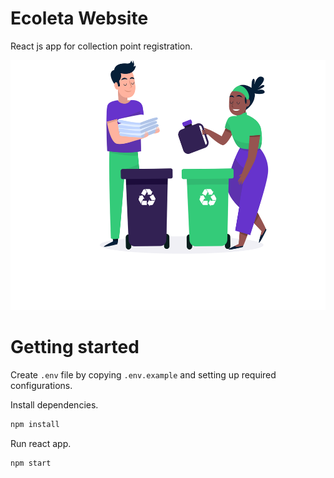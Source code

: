 # Ecoleta Website

React js app for collection point registration.

<img src="./src/assets/home-background.svg" height=400>

# Getting started

Create `.env` file by copying `.env.example` and setting up required configurations.

Install dependencies.

```bash
npm install
```

Run react app.

```bash
npm start
```
